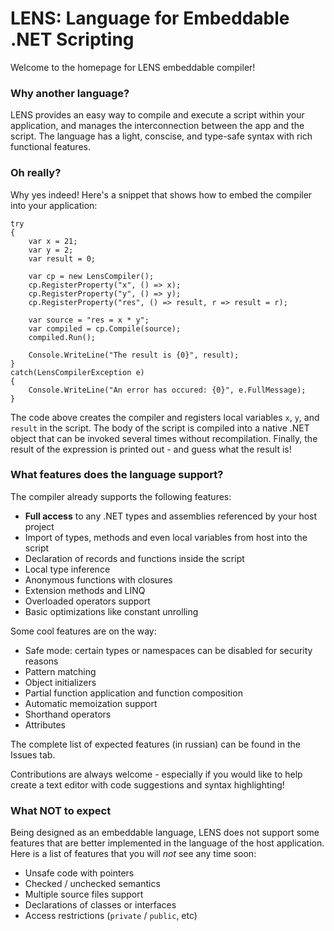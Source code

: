 LENS: Language for Embeddable .NET Scripting
====

Welcome to the homepage for LENS embeddable compiler!


### Why another language?

LENS provides an easy way to compile and execute a script within your application, and manages the interconnection between the app and the script. The language has a light, conscise, and type-safe syntax with rich functional features.

### Oh really?

Why yes indeed! Here's a snippet that shows how to embed the compiler into your application:

    try
    {
        var x = 21;
        var y = 2;
        var result = 0;
        
        var cp = new LensCompiler();
        cp.RegisterProperty("x", () => x);
        cp.RegisterProperty("y", () => y);
        cp.RegisterProperty("res", () => result, r => result = r);
        
        var source = "res = x * y";
        var compiled = cp.Compile(source);
        compiled.Run();
        
        Console.WriteLine("The result is {0}", result);
    }
    catch(LensCompilerException e)
    {
        Console.WriteLine("An error has occured: {0}", e.FullMessage);
    }

The code above creates the compiler and registers local variables `x`, `y`, and `result` in the script. The body of the script is compiled into a native .NET object that can be invoked several times without recompilation. Finally, the result of the expression is printed out - and guess what the result is!

### What features does the language support?

The compiler already supports the following features:

* **Full access** to any .NET types and assemblies referenced by your host project
* Import of types, methods and even local variables from host into the script
* Declaration of records and functions inside the script
* Local type inference
* Anonymous functions with closures
* Extension methods and LINQ
* Overloaded operators support
* Basic optimizations like constant unrolling

Some cool features are on the way:

* Safe mode: certain types or namespaces can be disabled for security reasons
* Pattern matching
* Object initializers
* Partial function application and function composition
* Automatic memoization support
* Shorthand operators
* Attributes

The complete list of expected features (in russian) can be found in the Issues tab.

Contributions are always welcome - especially if you would like to help create a text editor with code suggestions and syntax highlighting!

### What NOT to expect

Being designed as an embeddable language, LENS does not support some features that are better implemented in the language of the host application. Here is a list of features that you will *not* see any time soon:

* Unsafe code with pointers
* Checked / unchecked semantics
* Multiple source files support
* Declarations of classes or interfaces
* Access restrictions (`private` / `public`, etc)
